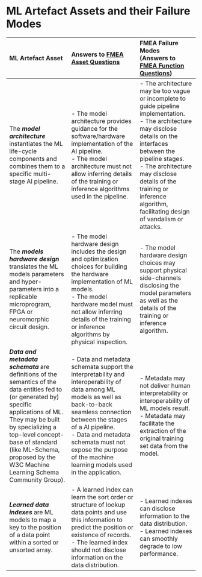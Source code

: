 # ML Artefact Assets and their Failure Modes

|ML Artefact Asset|Answers to [FMEA Asset Questions](https://github.com/LaraMauri/STRIDE-AI/blob/main/pages/failure-mode-and-effects-analysis-of-AI-ML-systems.md#functions)|FMEA Failure Modes<br />(Answers to [FMEA Function Questions](https://github.com/LaraMauri/STRIDE-AI/blob/main/pages/failure-mode-and-effects-analysis-of-AI-ML-systems.md#failure-modes))|
|:---|:---|:--|
|The **_model architecture_** instantiates the ML life-cycle components and combines them to a specific multi-stage AI pipeline.|- The model architecture provides guidance for the software/hardware implementation of the AI pipeline.<br />- The model architecture must not allow inferring details of the training or inference algorithms used in the pipeline.|- The architecture may be too vague or incomplete to guide pipeline implementation.<br />- The architecture may disclose details on the interfaces between the pipeline stages.<br />-	The architecture may disclose details of the training or inference algorithm, facilitating design of vandalism or attacks.|
|The **_models hardware design_** translates the ML models parameters and hyper-parameters into a replicable microprogram, FPGA or  neuromorphic circuit design.|- The model hardware design includes the design and optimization choices for building the hardware implementation of ML models.<br />- The model hardware model must not allow inferring details of the training or inference algorithms by physical inspection.|- The model hardware design choices may support physical side-channels disclosing the model parameters as well as the details of the training or inference algorithm.|
|**_Data and metadata schemata_** are definitions of the semantics of the data entities fed to (or generated by) specific applications of ML. They may be built by specializing a top-level concept-base of standard (like ML-Schema, proposed by the W3C Machine Learning Schema Community Group).|- Data and metadata schemata support the interpretability and interoperability of data among ML models as well as back-to-back seamless connection between the stages of a AI pipeline. <br />- Data and metadata schemata must not expose the purpose of the machine learning models used in the application.|- Metadata may not deliver human interpretability or interoperability of ML models result.<br />- Metadata may facilitate the extraction of the original training set data from the model.|
|**_Learned data indexes_** are ML models to map a key to the position of a data point within a sorted or unsorted array.|- A learned index can learn the sort order or structure of lookup data points and use this information to predict the position or existence of records.<br />- The learned index should not disclose information on the data distribution.|- Learned indexes can disclose information to the data distribution.<br />- Learned indexes can smoothly degrade to low performance.|

